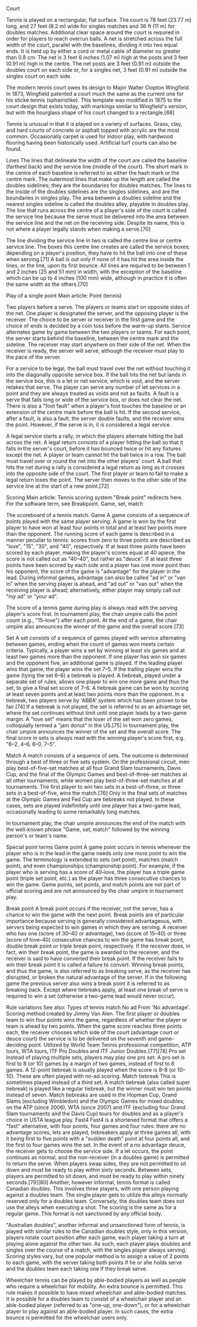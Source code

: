 Court

Tennis is played on a rectangular, flat surface. The court is 78 feet (23.77 m) long, and 27 feet (8.2 m) wide for singles matches and 36 ft (11 m) for doubles matches. Additional clear space around the court is required in order for players to reach overrun balls. A net is stretched across the full width of the court, parallel with the baselines, dividing it into two equal ends. It is held up by either a cord or metal cable of diameter no greater than 0.8 cm. The net is 3 feet 6 inches (1.07 m) high at the posts and 3 feet (0.91 m) high in the centre. The net posts are 3 feet (0.91 m) outside the doubles court on each side or, for a singles net, 3 feet (0.91 m) outside the singles court on each side.

The modern tennis court owes its design to Major Walter Clopton Wingfield. In 1873, Wingfield patented a court much the same as the current one for his stické tennis (sphairistike). This template was modified in 1875 to the court design that exists today, with markings similar to Wingfield's version, but with the hourglass shape of his court changed to a rectangle.[68]

Tennis is unusual in that it is played on a variety of surfaces. Grass, clay, and hard courts of concrete or asphalt topped with acrylic are the most common. Occasionally carpet is used for indoor play, with hardwood flooring having been historically used. Artificial turf courts can also be found.

Lines
The lines that delineate the width of the court are called the baseline (farthest back) and the service line (middle of the court). The short mark in the centre of each baseline is referred to as either the hash mark or the centre mark. The outermost lines that make up the length are called the doubles sidelines; they are the boundaries for doubles matches. The lines to the inside of the doubles sidelines are the singles sidelines, and are the boundaries in singles play. The area between a doubles sideline and the nearest singles sideline is called the doubles alley, playable in doubles play. The line that runs across the centre of a player's side of the court is called the service line because the serve must be delivered into the area between the service line and the net on the receiving side. Despite its name, this is not where a player legally stands when making a serve.[70]

The line dividing the service line in two is called the centre line or centre service line. The boxes this centre line creates are called the service boxes; depending on a player's position, they have to hit the ball into one of these when serving.[71] A ball is out only if none of it has hit the area inside the lines, or the line, upon its first bounce. All lines are required to be between 1 and 2 inches (25 and 51 mm) in width, with the exception of the baseline which can be up to 4 inches (100 mm) wide, although in practice it is often the same width as the others.[70]

Play of a single point
Main article: Point (tennis)

Two players before a serve.
The players or teams start on opposite sides of the net. One player is designated the server, and the opposing player is the receiver. The choice to be server or receiver in the first game and the choice of ends is decided by a coin toss before the warm-up starts. Service alternates game by game between the two players or teams. For each point, the server starts behind the baseline, between the centre mark and the sideline. The receiver may start anywhere on their side of the net. When the receiver is ready, the server will serve, although the receiver must play to the pace of the server.

For a service to be legal, the ball must travel over the net without touching it into the diagonally opposite service box. If the ball hits the net but lands in the service box, this is a let or net service, which is void, and the server retakes that serve. The player can serve any number of let services in a point and they are always treated as voids and not as faults. A fault is a serve that falls long or wide of the service box, or does not clear the net. There is also a "foot fault" when a player's foot touches the baseline or an extension of the centre mark before the ball is hit. If the second service, after a fault, is also a fault, the server double faults, and the receiver wins the point. However, if the serve is in, it is considered a legal service.

A legal service starts a rally, in which the players alternate hitting the ball across the net. A legal return consists of a player hitting the ball so that it falls in the server's court, before it has bounced twice or hit any fixtures except the net. A player or team cannot hit the ball twice in a row. The ball must travel over or round the net into the other players' court. A ball that hits the net during a rally is considered a legal return as long as it crosses into the opposite side of the court. The first player or team to fail to make a legal return loses the point. The server then moves to the other side of the service line at the start of a new point.[72]

Scoring
Main article: Tennis scoring system
"Break point" redirects here. For the software term, see Breakpoint.
Game, set, match

The scoreboard of a tennis match.
Game
A game consists of a sequence of points played with the same player serving. A game is won by the first player to have won at least four points in total and at least two points more than the opponent. The running score of each game is described in a manner peculiar to tennis: scores from zero to three points are described as "love", "15", "30", and "40", respectively. If at least three points have been scored by each player, making the player's scores equal at 40 apiece, the score is not called out as "40–40", but rather as "deuce". If at least three points have been scored by each side and a player has one more point than his opponent, the score of the game is "advantage" for the player in the lead. During informal games, advantage can also be called "ad in" or "van in" when the serving player is ahead, and "ad out" or "van out" when the receiving player is ahead; alternatively, either player may simply call out "my ad" or "your ad".

The score of a tennis game during play is always read with the serving player's score first. In tournament play, the chair umpire calls the point count (e.g., "15–love") after each point. At the end of a game, the chair umpire also announces the winner of the game and the overall score.[73]

Set
A set consists of a sequence of games played with service alternating between games, ending when the count of games won meets certain criteria. Typically, a player wins a set by winning at least six games and at least two games more than the opponent. If one player has won six games and the opponent five, an additional game is played. If the leading player wins that game, the player wins the set 7–5. If the trailing player wins the game (tying the set 6–6) a tiebreak is played. A tiebreak, played under a separate set of rules, allows one player to win one more game and thus the set, to give a final set score of 7–6. A tiebreak game can be won by scoring at least seven points and at least two points more than the opponent. In a tiebreak, two players serve by 'ABBA' system which has been proven to be fair.[74] If a tiebreak is not played, the set is referred to as an advantage set, where the set continues without limit until one player leads by a two-game margin. A "love set" means that the loser of the set won zero games, colloquially termed a "jam donut" in the US.[75] In tournament play, the chair umpire announces the winner of the set and the overall score. The final score in sets is always read with the winning player's score first, e.g. "6–2, 4–6, 6–0, 7–5".

Match
A match consists of a sequence of sets. The outcome is determined through a best of three or five sets system. On the professional circuit, men play best-of-five-set matches at all four Grand Slam tournaments, Davis Cup, and the final of the Olympic Games and best-of-three-set matches at all other tournaments, while women play best-of-three-set matches at all tournaments. The first player to win two sets in a best-of-three, or three sets in a best-of-five, wins the match.[76] Only in the final sets of matches at the Olympic Games and Fed Cup are tiebreaks not played. In these cases, sets are played indefinitely until one player has a two-game lead, occasionally leading to some remarkably long matches.

In tournament play, the chair umpire announces the end of the match with the well-known phrase "Game, set, match" followed by the winning person's or team's name.

Special point terms
Game point
A game point occurs in tennis whenever the player who is in the lead in the game needs only one more point to win the game. The terminology is extended to sets (set point), matches (match point), and even championships (championship point). For example, if the player who is serving has a score of 40–love, the player has a triple game point (triple set point, etc.) as the player has three consecutive chances to win the game. Game points, set points, and match points are not part of official scoring and are not announced by the chair umpire in tournament play.

Break point
A break point occurs if the receiver, not the server, has a chance to win the game with the next point. Break points are of particular importance because serving is generally considered advantageous, with servers being expected to win games in which they are serving. A receiver who has one (score of 30–40 or advantage), two (score of 15–40) or three (score of love–40) consecutive chances to win the game has break point, double break point or triple break point, respectively. If the receiver does, in fact, win their break point, the game is awarded to the receiver, and the receiver is said to have converted their break point. If the receiver fails to win their break point it is called a failure to convert. Winning break points, and thus the game, is also referred to as breaking serve, as the receiver has disrupted, or broken the natural advantage of the server. If in the following game the previous server also wins a break point it is referred to as breaking back. Except where tiebreaks apply, at least one break of serve is required to win a set (otherwise a two-game lead would never occur).

Rule variations
See also: Types of tennis match
No ad
From 'No advantage'. Scoring method created by Jimmy Van Alen. The first player or doubles team to win four points wins the game, regardless of whether the player or team is ahead by two points. When the game score reaches three points each, the receiver chooses which side of the court (advantage court or deuce court) the service is to be delivered on the seventh and game-deciding point. Utilized by World Team Tennis professional competition, ATP tours, WTA tours, ITF Pro Doubles and ITF Junior Doubles.[77][78]
Pro set
Instead of playing multiple sets, players may play one pro set. A pro set is first to 8 (or 10) games by a margin of two games, instead of first to 6 games. A 12-point tiebreak is usually played when the score is 8–8 (or 10–10). These are often played with no-ad scoring.
Match tiebreak
This is sometimes played instead of a third set. A match tiebreak (also called super tiebreak) is played like a regular tiebreak, but the winner must win ten points instead of seven. Match tiebreaks are used in the Hopman Cup, Grand Slams (excluding Wimbledon) and the Olympic Games for mixed doubles; on the ATP (since 2006), WTA (since 2007) and ITF (excluding four Grand Slam tournaments and the Davis Cup) tours for doubles and as a player's choice in USTA league play.
Fast4
Fast4 is a shortened format that offers a "fast" alternative, with four points, four games and four rules: there are no advantage scores, lets are played, tiebreakers apply at three games all, with it being first to five points with a "sudden death" point at four points all, and the first to four games wins the set. In the event of a no advantage deuce, the receiver gets to choose the service side. If a let occurs, the point continues as normal, and the non-receiver (in a doubles game) is permitted to return the serve. When players swap sides, they are not permitted to sit down and must be ready to play within sixty seconds. Between sets, players are permitted to sit down, and must be ready to play within ninety seconds.[79][80]
Another, however informal, tennis format is called Canadian doubles. This involves three players, with one person playing against a doubles team. The single player gets to utilize the alleys normally reserved only for a doubles team. Conversely, the doubles team does not use the alleys when executing a shot. The scoring is the same as for a regular game. This format is not sanctioned by any official body.

"Australian doubles", another informal and unsanctioned form of tennis, is played with similar rules to the Canadian doubles style, only in this version, players rotate court position after each game, each player taking a turn at playing alone against the other two. As such, each player plays doubles and singles over the course of a match, with the singles player always serving. Scoring styles vary, but one popular method is to assign a value of 2 points to each game, with the server taking both points if he or she holds serve and the doubles team each taking one if they break serve.

Wheelchair tennis can be played by able-bodied players as well as people who require a wheelchair for mobility. An extra bounce is permitted. This rule makes it possible to have mixed wheelchair and able-bodied matches. It is possible for a doubles team to consist of a wheelchair player and an able-bodied player (referred to as "one-up, one-down"), or for a wheelchair player to play against an able-bodied player. In such cases, the extra bounce is permitted for the wheelchair users only.
